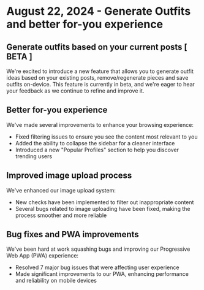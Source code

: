 # August 22, 2024 - Generate Outfits and better for-you experience

## Generate outfits based on your current posts [ BETA ]

We're excited to introduce a new feature that allows you to generate outfit ideas based on your existing posts, remove/regenerate pieces and save outfits on-device. This feature is currently in beta, and we're eager to hear your feedback as we continue to refine and improve it.

## Better for-you experience

We've made several improvements to enhance your browsing experience:

- Fixed filtering issues to ensure you see the content most relevant to you
- Added the ability to collapse the sidebar for a cleaner interface
- Introduced a new "Popular Profiles" section to help you discover trending users

## Improved image upload process

We've enhanced our image upload system:

- New checks have been implemented to filter out inappropriate content
- Several bugs related to image uploading have been fixed, making the process smoother and more reliable

## Bug fixes and PWA improvements

We've been hard at work squashing bugs and improving our Progressive Web App (PWA) experience:

- Resolved 7 major bug issues that were affecting user experience
- Made significant improvements to our PWA, enhancing performance and reliability on mobile devices
